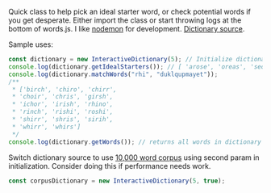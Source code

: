 Quick class to help pick an ideal starter word, or check potential words if you get desperate. Either import the class or start throwing logs at the bottom of words.js. I like [nodemon](https://www.npmjs.com/package/nodemon) for development. [Dictionary source](https://raw.githubusercontent.com/dwyl/english-words/master/words_dictionary.json).

Sample uses:

```js
const dictionary = new InteractiveDictionary(5); // Initialize dictionary of 5 letter words
console.log(dictionary.getIdealStarters()); // [ 'arose', 'oreas', 'seora' ]
console.log(dictionary.matchWords("rhi", "duklqupmayet"));
/**
 * ['birch', 'chiro', 'chirr',
 * 'choir', 'chris', 'girsh',
 * 'ichor', 'irish', 'rhino',
 * 'rinch', 'rishi', 'roshi',
 * 'shirr', 'shris', 'sirih',
 * 'whirr', 'whirs']
 */
console.log(dictionary.getWords()); // returns all words in dictionary
```

Switch dictionary source to use [10,000 word corpus](https://raw.githubusercontent.com/first20hours/google-10000-english/master/google-10000-english-usa-no-swears-medium.txt) using second param in initialization. Consider doing this if performance needs work.

```js
const corpusDictionary = new InteractiveDictionary(5, true);
```
